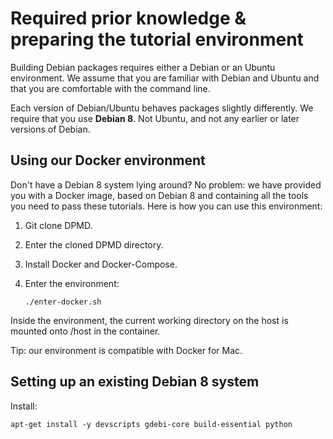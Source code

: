 # Required prior knowledge & preparing the tutorial environment

Building Debian packages requires either a Debian or an Ubuntu environment. We assume that you are familiar with Debian and Ubuntu and that you are comfortable with the command line.

Each version of Debian/Ubuntu behaves packages slightly differently. We require that you use **Debian 8**. Not Ubuntu, and not any earlier or later versions of Debian.

## Using our Docker environment

Don't have a Debian 8 system lying around? No problem: we have provided you with a Docker image, based on Debian 8 and containing all the tools you need to pass these tutorials. Here is how you can use this environment:

 1. Git clone DPMD.
 2. Enter the cloned DPMD directory.
 3. Install Docker and Docker-Compose.
 4. Enter the environment:

        ./enter-docker.sh

Inside the environment, the current working directory on the host is mounted onto /host in the container.

Tip: our environment is compatible with Docker for Mac.

## Setting up an existing Debian 8 system

Install:

    apt-get install -y devscripts gdebi-core build-essential python
